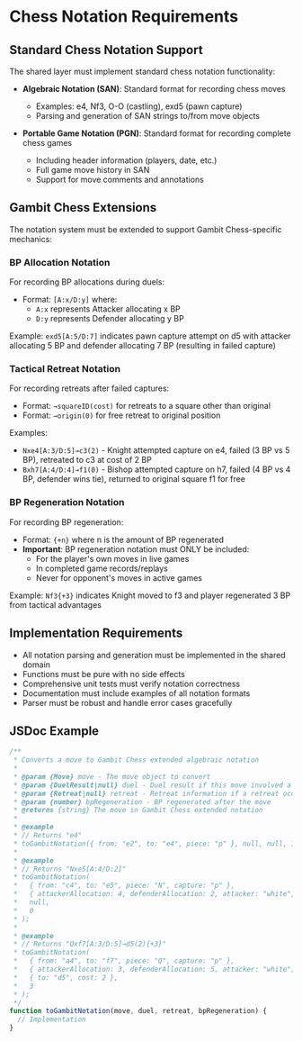 # Chess Notation Requirements

## Standard Chess Notation Support

The shared layer must implement standard chess notation functionality:

- **Algebraic Notation (SAN)**: Standard format for recording chess moves
  - Examples: e4, Nf3, O-O (castling), exd5 (pawn capture)
  - Parsing and generation of SAN strings to/from move objects
  
- **Portable Game Notation (PGN)**: Standard format for recording complete chess games
  - Including header information (players, date, etc.)
  - Full game move history in SAN
  - Support for move comments and annotations

## Gambit Chess Extensions

The notation system must be extended to support Gambit Chess-specific mechanics:

### BP Allocation Notation

For recording BP allocations during duels:
- Format: `[A:x/D:y]` where:
  - `A:x` represents Attacker allocating x BP
  - `D:y` represents Defender allocating y BP
  
Example: `exd5[A:5/D:7]` indicates pawn capture attempt on d5 with attacker allocating 5 BP and defender allocating
 7 BP (resulting in failed capture)

### Tactical Retreat Notation

For recording retreats after failed captures:
- Format: `→squareID(cost)` for retreats to a square other than original
- Format: `→origin(0)` for free retreat to original position

Examples:
- `Nxe4[A:3/D:5]→c3(2)` - Knight attempted capture on e4, failed (3 BP vs 5 BP), retreated to c3 at cost of 2 BP
- `Bxh7[A:4/D:4]→f1(0)` - Bishop attempted capture on h7, failed (4 BP vs 4 BP, defender wins tie), returned to original square f1 for free

### BP Regeneration Notation

For recording BP regeneration:
- Format: `{+n}` where n is the amount of BP regenerated
- **Important**: BP regeneration notation must ONLY be included:
  - For the player's own moves in live games
  - In completed game records/replays
  - Never for opponent's moves in active games

Example: `Nf3{+3}` indicates Knight moved to f3 and player regenerated 3 BP from tactical advantages

## Implementation Requirements

- All notation parsing and generation must be implemented in the shared domain
- Functions must be pure with no side effects
- Comprehensive unit tests must verify notation correctness
- Documentation must include examples of all notation formats
- Parser must be robust and handle error cases gracefully

## JSDoc Example

```typescript
/**
 * Converts a move to Gambit Chess extended algebraic notation
 * 
 * @param {Move} move - The move object to convert
 * @param {DuelResult|null} duel - Duel result if this move involved a capture attempt
 * @param {Retreat|null} retreat - Retreat information if a retreat occurred
 * @param {number} bpRegeneration - BP regenerated after the move
 * @returns {string} The move in Gambit Chess extended notation
 * 
 * @example
 * // Returns "e4"
 * toGambitNotation({ from: "e2", to: "e4", piece: "p" }, null, null, 1);
 * 
 * @example
 * // Returns "Nxe5[A:4/D:2]"
 * toGambitNotation(
 *   { from: "c4", to: "e5", piece: "N", capture: "p" },
 *   { attackerAllocation: 4, defenderAllocation: 2, attacker: "white", outcome: "success" },
 *   null,
 *   0
 * );
 * 
 * @example
 * // Returns "Qxf7[A:3/D:5]→d5(2){+3}"
 * toGambitNotation(
 *   { from: "a4", to: "f7", piece: "Q", capture: "p" }, 
 *   { attackerAllocation: 3, defenderAllocation: 5, attacker: "white", outcome: "failed" },
 *   { to: "d5", cost: 2 },
 *   3
 * );
 */
function toGambitNotation(move, duel, retreat, bpRegeneration) {
  // Implementation
}
```